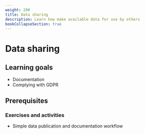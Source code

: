 ```yaml
---
weight: 200
title: Data sharing
description: Learn how make available data for use by others
bookCollapseSection: true
---
```


# Data sharing

## Learning goals

- Documentation
- Complying with GDPR

## Prerequisites

### Exercises and activities

- Simple data publication and documentation workflow
